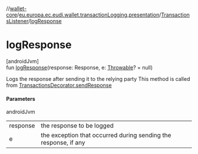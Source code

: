 //[wallet-core](../../../index.md)/[eu.europa.ec.eudi.wallet.transactionLogging.presentation](../index.md)/[TransactionsListener](index.md)/[logResponse](log-response.md)

# logResponse

[androidJvm]\
fun [logResponse](log-response.md)(response: Response, e: [Throwable](https://kotlinlang.org/api/latest/jvm/stdlib/kotlin-stdlib/kotlin/-throwable/index.html)? = null)

Logs the response after sending it to the relying party This method is called from [TransactionsDecorator.sendResponse](../-transactions-decorator/send-response.md)

#### Parameters

androidJvm

| | |
|---|---|
| response | the response to be logged |
| e | the exception that occurred during sending the response, if any |
